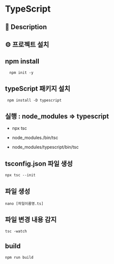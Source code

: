 # TypeScript 

## 🔦 Description 

## ⚙️ 프로젝트 설치

## npm install 

```
  npm init -y
```

## typeScript 패키지 설치

```
 npm install -D typescript
```

## 실행 : node_modules => typescript

- npx tsc

- node_modules./bin/tsc
- node_modules/typescript/bin/tsc

## tsconfig.json 파일 생성

```
npx tsc --init
```

## 파일 생성  

```
nano [파일이름명.ts]
```

## 파일 변경 내용 감지 

``` 
tsc -watch 
```

## build

```
npm run build
```